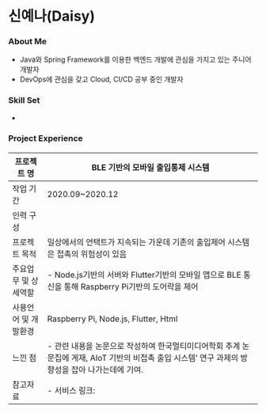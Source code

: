 # 신예나(Daisy)


### About Me
- Java와 Spring Framework를 이용한 백엔드 개발에 관심을 가지고 있는 주니어 개발자
- DevOps에 관심을 갖고 Cloud, CI/CD 공부 중인 개발자

### Skill Set
- 

### Project Experience
#### 

|프로젝트 명|BLE 기반의 모바일 출입통제 시스템|
|---|---|
|작업 기간|2020.09~2020.12|
|인력 구성||
|프로젝트 목적|일상에서의 언택트가 지속되는 가운데 기존의 출입제어 시스템은 접촉의 위험성이 있음|
|주요업무 및 상세역할|- Node.js기반의 서버와 Flutter기반의 모바일 앱으로 BLE 통신을 통해 Raspberry Pi기반의 도어락을 제어|
|사용언어 및 개발환경|Raspberry Pi, Node.js, Flutter, Html|
|느낀 점|- 관련 내용을 논문으로 작성하여 한국멀티미디어학회 추계 논문집에 게재, AIoT 기반의 비접촉 출입 시스템’ 연구 과제의 방향성을 잡아 나가는데에 기여.|
|참고자료|- 서비스 링크:


